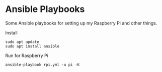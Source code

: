 # Ansible Playbooks

Some Ansible playbooks for setting up my Raspberry Pi and other things.

Install

```
sudo apt update
sudo apt install ansible
```

Run for Raspberry Pi

```
ansible-playbook rpi.yml -u pi -K
```
